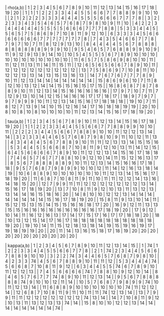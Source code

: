| rho(a,b) |  1 | 2 |  3 | 4 |  5 | 6 |  7 |  8 |  9 | 10 | 11 | 12 | 13 | 14 | 15 | 16 | 17 | 18 | 19 | 20 |
| 1        |  1 | 1 |  2 | 2 |  3 | 3 |  4 |  4 |  5 |  5 |  6 |  6 |  7 |  7 |  8 |  8 |  9 |  9 | 10 | 10 |
| 2        |  1 | 2 |  2 | 2 |  3 | 3 |  3 |  4 |  4 |  4 |  5 |  5 |  5 |  6 |  6 |  6 |  7 |  7 |  7 |  8 |
| 3        |  2 | 2 |  3 | 3 |  4 | 3 |  5 |  4 |  6 |  5 |  7 |  6 |  8 |  7 |  9 |  8 | 10 |  9 | 11 | 10 |
| 4        |  2 | 2 |  3 | 4 |  4 | 4 |  4 |  4 |  5 |  5 |  5 |  5 |  6 |  6 |  6 |  7 |  7 |  7 |  8 |  8 |
| 5        |  3 | 3 |  4 | 4 |  5 | 5 |  6 |  5 |  7 |  5 |  8 |  6 |  9 |  7 | 10 |  8 | 11 |  9 | 12 | 10 |
| 6        |  3 | 3 |  3 | 4 |  5 | 6 |  6 |  6 |  6 |  6 |  6 |  6 |  7 |  7 |  7 |  7 |  7 |  7 |  7 |  8 |
| 7        |  4 | 3 |  5 | 4 |  6 | 6 |  7 |  7 |  8 |  7 |  9 |  7 | 10 |  7 | 11 |  8 | 12 |  9 | 13 | 10 |
| 8        |  4 | 4 |  4 | 4 |  5 | 6 |  7 |  8 |  8 |  8 |  8 |  8 |  8 |  8 |  8 |  8 |  9 |  9 |  9 | 10 |
| 9        |  5 | 4 |  6 | 5 |  7 | 6 |  8 |  8 |  9 |  9 | 10 |  9 | 11 |  9 | 12 |  9 | 13 |  9 | 14 | 10 |
| 10       |  5 | 4 |  5 | 5 |  5 | 6 |  7 |  8 |  9 | 10 | 10 | 10 | 10 | 10 | 10 | 10 | 10 | 10 | 10 | 10 |
| 11       |  6 | 5 |  7 | 5 |  8 | 6 |  9 |  8 | 10 | 10 | 11 | 11 | 12 | 11 | 13 | 11 | 14 | 11 | 15 | 11 |
| 12       |  6 | 5 |  6 | 5 |  6 | 6 |  7 |  8 |  9 | 10 | 11 | 12 | 12 | 12 | 12 | 12 | 12 | 12 | 12 | 12 |
| 13       |  7 | 5 |  8 | 6 |  9 | 7 | 10 |  8 | 11 | 10 | 12 | 12 | 13 | 13 | 14 | 13 | 15 | 13 | 16 | 13 |
| 14       |  7 | 6 |  7 | 6 |  7 | 7 |  7 |  8 |  9 | 10 | 11 | 12 | 13 | 14 | 14 | 14 | 14 | 14 | 14 | 14 |
| 15       |  8 | 6 |  9 | 6 | 10 | 7 | 11 |  8 | 12 | 10 | 13 | 12 | 14 | 14 | 15 | 15 | 16 | 15 | 17 | 15 |
| 16       |  8 | 6 |  8 | 7 |  8 | 7 |  8 |  8 |  9 | 10 | 11 | 12 | 13 | 14 | 15 | 16 | 16 | 16 | 16 | 16 |
| 17       |  9 | 7 | 10 | 7 | 11 | 7 | 12 |  9 | 13 | 10 | 14 | 12 | 15 | 14 | 16 | 16 | 17 | 17 | 18 | 17 |
| 18       |  9 | 7 |  9 | 7 |  9 | 7 |  9 |  9 |  9 | 10 | 11 | 12 | 13 | 14 | 15 | 16 | 17 | 18 | 18 | 18 |
| 19       | 10 | 7 | 11 | 8 | 12 | 7 | 13 |  9 | 14 | 10 | 15 | 12 | 16 | 14 | 17 | 16 | 18 | 18 | 19 | 19 |
| 20       | 10 | 8 | 10 | 8 | 10 | 8 | 10 | 10 | 10 | 10 | 11 | 12 | 13 | 14 | 15 | 16 | 17 | 18 | 19 | 20 |

| tau(a,b) |  1 |  2 |  3 |  4 |  5 |  6 |  7 |  8 |  9 | 10 | 11 | 12 | 13 | 14 | 15 | 16 | 17 | 18 | 19 | 20 |
| 1        |  1 |  2 |  2 |  3 |  3 |  4 |  4 |  5 |  5 |  6 |  6 |  7 |  7 |  8 |  8 |  9 |  9 | 10 | 10 | 11 |
| 2        |  2 |  2 |  3 |  4 |  4 |  5 |  6 |  6 |  7 |  8 |  8 |  9 | 10 | 10 | 11 | 12 | 12 | 13 | 14 | 14 |
| 3        |  2 |  3 |  3 |  4 |  4 |  6 |  5 |  7 |  6 |  8 |  7 |  9 |  8 | 10 |  9 | 11 | 10 | 12 | 11 | 13 |
| 4        |  3 |  4 |  4 |  4 |  5 |  6 |  7 |  8 |  8 |  9 | 10 | 11 | 11 | 12 | 13 | 13 | 14 | 15 | 15 | 16 |
| 5        |  3 |  4 |  4 |  5 |  5 |  6 |  6 |  8 |  7 | 10 |  8 | 11 |  9 | 12 | 10 | 13 | 11 | 14 | 12 | 15 |
| 6        |  4 |  5 |  6 |  6 |  6 |  6 |  7 |  8 |  9 | 10 | 11 | 12 | 12 | 13 | 14 | 15 | 16 | 17 | 18 | 18 |
| 7        |  4 |  6 |  5 |  7 |  6 |  7 |  7 |  8 |  8 | 10 |  9 | 12 | 10 | 14 | 11 | 15 | 12 | 16 | 13 | 17 |
| 8        |  5 |  6 |  7 |  8 |  8 |  8 |  8 |  8 |  9 | 10 | 11 | 12 | 13 | 14 | 15 | 16 | 16 | 17 | 18 | 18 |
| 9        |  5 |  7 |  6 |  8 |  7 |  9 |  8 |  9 |  9 | 10 | 10 | 12 | 11 | 14 | 12 | 16 | 13 | 18 | 14 | 19 |
| 10       |  6 |  8 |  8 |  9 | 10 | 10 | 10 | 10 | 10 | 10 | 11 | 12 | 13 | 14 | 15 | 16 | 17 | 18 | 19 | 20 |
| 11       |  6 |  8 |  7 | 10 |  8 | 11 |  9 | 11 | 10 | 11 | 11 | 12 | 12 | 14 | 13 | 16 | 14 | 18 | 15 | 20 |
| 12       |  7 |  9 |  9 | 11 | 11 | 12 | 12 | 12 | 12 | 12 | 12 | 12 | 13 | 14 | 15 | 16 | 17 | 18 | 19 | 20 |
| 13       |  7 | 10 |  8 | 11 |  9 | 12 | 10 | 13 | 11 | 13 | 12 | 13 | 13 | 14 | 14 | 16 | 15 | 18 | 16 | 20 |
| 14       |  8 | 10 | 10 | 12 | 12 | 13 | 14 | 14 | 14 | 14 | 14 | 14 | 14 | 14 | 15 | 16 | 17 | 18 | 19 | 20 |
| 15       |  8 | 11 |  9 | 13 | 10 | 14 | 11 | 15 | 12 | 15 | 13 | 15 | 14 | 15 | 15 | 16 | 16 | 18 | 17 | 20 |
| 16       |  9 | 12 | 11 | 13 | 13 | 15 | 15 | 16 | 16 | 16 | 16 | 16 | 16 | 16 | 16 | 16 | 17 | 18 | 19 | 20 |
| 17       |  9 | 12 | 10 | 14 | 11 | 16 | 12 | 16 | 13 | 17 | 14 | 17 | 15 | 17 | 16 | 17 | 17 | 18 | 18 | 20 |
| 18       | 10 | 13 | 12 | 15 | 14 | 17 | 16 | 17 | 18 | 18 | 18 | 18 | 18 | 18 | 18 | 18 | 18 | 18 | 19 | 20 |
| 19       | 10 | 14 | 11 | 15 | 12 | 18 | 13 | 18 | 14 | 19 | 15 | 19 | 16 | 19 | 17 | 19 | 18 | 19 | 19 | 20 |
| 20       | 11 | 14 | 13 | 16 | 15 | 18 | 17 | 18 | 19 | 20 | 20 | 20 | 20 | 20 | 20 | 20 | 20 | 20 | 20 | 20 |

| kappa(a,b) |  1 |  2 |  3 |  4 |  5 |  6 |  7 |  8 |  9 | 10 | 11 | 12 | 13 | 14 | 15 |
| 1          | 74 |  1 |  2 |  2 |  3 |  3 |  4 |  4 |  5 |  5 |  6 |  6 |  7 |  7 |  8 |
| 2          |  1 | 74 |  2 |  3 |  4 |  4 |  5 |  6 |  6 |  7 |  8 |  8 |  9 | 10 | 10 |
| 3          |  2 |  2 | 74 |  3 |  4 |  4 |  6 |  5 |  7 |  6 |  8 |  7 |  9 |  8 | 10 |
| 4          |  2 |  3 |  3 | 74 |  4 |  5 |  6 |  7 |  8 |  8 |  9 | 10 | 11 | 11 | 12 |
| 5          |  3 |  4 |  4 |  4 | 74 |  5 |  6 |  6 |  8 |  7 | 10 |  8 | 11 |  9 | 12 |
| 6          |  3 |  4 |  4 |  5 |  5 | 74 |  6 |  7 |  8 |  9 | 10 | 11 | 12 | 12 | 13 |
| 7          |  4 |  5 |  6 |  6 |  6 |  6 | 74 |  7 |  8 |  8 | 10 |  9 | 12 | 10 | 14 |
| 8          |  4 |  6 |  5 |  7 |  6 |  7 |  7 | 74 |  8 |  9 | 10 | 11 | 12 | 13 | 14 |
| 9          |  5 |  6 |  7 |  8 |  8 |  8 |  8 |  8 | 74 |  9 | 10 | 10 | 12 | 11 | 14 |
| 10         |  5 |  7 |  6 |  8 |  7 |  9 |  8 |  9 |  9 | 74 | 10 | 11 | 12 | 13 | 14 |
| 11         |  6 |  8 |  8 |  9 | 10 | 10 | 10 | 10 | 10 | 10 | 74 | 11 | 12 | 12 | 14 |
| 12         |  6 |  8 |  7 | 10 |  8 | 11 |  9 | 11 | 10 | 11 | 11 | 74 | 12 | 13 | 14 |
| 13         |  7 |  9 |  9 | 11 | 11 | 12 | 12 | 12 | 12 | 12 | 12 | 12 | 74 | 13 | 14 |
| 14         |  7 | 10 |  8 | 11 |  9 | 12 | 10 | 13 | 11 | 13 | 12 | 13 | 13 | 74 | 14 |
| 15         |  8 | 10 | 10 | 12 | 12 | 13 | 14 | 14 | 14 | 14 | 14 | 14 | 14 | 14 | 74 |
